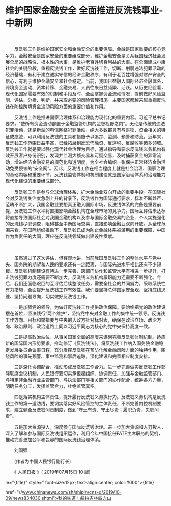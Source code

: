# 维护国家金融安全 全面推进反洗钱事业-中新网

　　

　　反洗钱工作是维护国家安全和金融安全的重要保障。金融是国家重要的核心竞争力，金融安全是国家安全的重要组成部分，维护金融安全是关系我国经济社会发展全局的战略性、根本性的大事，是维护老百姓切身利益的大事。在全面建成小康社会的关键阶段，重视反洗钱工作，做好反洗钱工作，切断、削弱违法犯罪活动的经济基础，有利于建立诚实守信的经济金融秩序，有利于老百姓增强对财产安全的信心，有利于维护金融安全和社会稳定。当前，我国日益融入国际经济金融体系，跨境资金流动、资本转移、金融交易、人员往来日益频繁、活跃。从历史经验看，现代化国家需要有效的机制和手段及时、全面掌握资金流动情况，提前做好风险监测、评估、分析、判断，并采取必要的风险管理措施。主要国家都越来越重视反洗钱在防控跨境资金流动风险方面的重要价值和作用。

　　反洗钱工作是推进国家治理体系和治理能力现代化的重要内容。习近平总书记要求，“使所有资金流动都置于金融监管机构的监督视野之内”。无论是传统的违法犯罪活动，还是新型的电信网络犯罪活动，绝大多数都具有与财物、资金相关的特征或痕迹，可以利用反洗钱的工具和措施予以追踪、监测、预警和防范。近年来，反洗钱工作范围日益丰富，已经拓展到反恐怖融资、反逃税、反腐败等诸多领域。反洗钱工作就是要以强化现代社会治理为目标，通过指导和要求反洗钱义务机构有效开展客户身份识别，发现并监测大额交易和可疑交易，及时捕获资金的异常流动，增进经济金融交易的规范化和透明度，为全社会编织一张保护正常经济金融活动免受侵害的“安全网”。因此，反洗钱工作在相当程度上就是社会治理、国家治理的基础内容和重要环节，反洗钱监管体制和机制建设就是国家治理体系和治理能力现代化建设的重要组成部分。

　　反洗钱工作是参与全球治理体系、扩大金融业双向开放的重要手段。在国际社会对反洗钱关注度急剧上升的背景下，反洗钱作为国际通行要求，标准不断趋严，范畴不断扩大，我国金融业要想真正融入国际市场，反洗钱体系的完备是重要前提，反洗钱工作水平将直接影响金融机构在全球市场的竞争力。国际互评估未达标将直接导致国际社会对我国金融机构以及参与国际金融交易的企业、个人实施强化的反洗钱尽职调查，阻碍甚至中断国际交易，直接影响金融业双向开放。从全球范围来看，在国际组织推动下，反洗钱已成为防止金融体系被滥用的重要保障，中国作为负责任的大国，理应在反洗钱领域做出建设性贡献。

　　

　　虽然通过了这次评估，但客观地讲，当前我国反洗钱工作的整体水平与党中央、国务院的期望和人民的要求还有一定距离，与国际先进水平相比还有不少短板。反洗钱机制建设有待进一步完善，跨部门协作和监管水平有待进一步提升，打击洗钱犯罪力度还需要不断加大，反洗钱义务机构履职能力还需要不断强化。今后，我们还面临艰巨的互评估后续整改任务，需要全社会的共同努力，采取系统性有力措施，全面提升反洗钱工作有效性。我们要坚持总体国家安全观，坚持底线思维、坚持问题导向，切实做好反洗钱工作。

　　一是加强党的领导，为做好反洗钱工作提供政治保障。要始终把党的政治建设摆在首位，坚决践行“两个维护”，坚持党中央对金融工作的集中统一领导。反洗钱工作方向、目标和举措要与中央的大政方针对标对表，确保在政治立场、政治方向、政治原则、政治道路上同以习近平同志为核心的党中央保持高度一致。

　　二是提高政治站位，从事关国家全局的高度来谋划完善反洗钱体制机制。适应新的国际国内形势要求，推动修订《反洗钱法》，将反洗钱工作纳入国务院金融稳定发展委员会议事日程，充分发挥反洗钱在预防化解金融风险方面的独特作用，围绕风险的事先预警、事中监测和事后追踪，深化建设和完善相应制度安排。

　　三是深化协调配合，推动形成反洗钱工作合力。进一步完善做实反洗钱工作部际联席会议机制，人民银行要切实承担起组织、协调责任，加强与金融监管部门、与特定非金融行业主管部门、与执法部门等相关部门的协作配合，统筹各方力量，明确任务分工，发挥监管合力，杜绝监管真空。

　　四是落实机构主体责任，提升履行反洗钱义务执行力。反洗钱义务机构是反洗钱工作的第一道防线，要切实落实好风险管控的主体责任，不断完善内控机制要求，建立健全反洗钱问责制度，做到“守土有责、守土尽责；履职负责、失职问责”。

　　五是加大资源投入，深度参与国际反洗钱治理。进一步加大资源和人力投入，深入了解和参与国际反洗钱组织运作，利用今年中国接任FATF主席职务的契机，推动完善更加公平和包容的国际反洗钱治理体系。

　　刘国强

　　(作者为中国人民银行副行长)

　　《 人民日报 》( 2019年07月15日 10 版)

le="{title}" style=" font-size:12px; text-align:center; color:#000">{title}

href="//www.chinanews.com/sh/shipin/cns-d/2019/10-09/news834030.shtml">秋的味道！航拍吉林四方山
